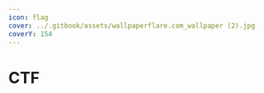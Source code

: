 ```yaml
---
icon: flag
cover: ../.gitbook/assets/wallpaperflare.com_wallpaper (2).jpg
coverY: 154
---
```


# CTF

